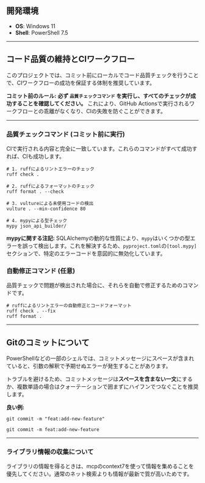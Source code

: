 ## 開発環境
- **OS**: Windows 11
- **Shell**: PowerShell 7.5

---

## コード品質の維持とCIワークフロー

このプロジェクトでは、コミット前にローカルでコード品質チェックを行うことで、CIワークフローの成功を保証する体制を推奨しています。

**コミット前のルール:**
**必ず `品質チェックコマンド` を実行し、すべてのチェックが成功することを確認してください。**
これにより、GitHub Actionsで実行されるワークフローとの乖離がなくなり、CIの失敗を防ぐことができます。

---

### 品質チェックコマンド (コミット前に実行)

CIで実行される内容と完全に一致しています。これらのコマンドがすべて成功すれば、CIも成功します。

```shell
# 1. ruffによるリントエラーのチェック
ruff check .

# 2. ruffによるフォーマットのチェック
ruff format . --check

# 3. vultureによる未使用コードの検出
vulture . --min-confidence 80

# 4. mypyによる型チェック
mypy json_api_builder/
```

**mypyに関する注記:**
SQLAlchemyの動的な性質により、`mypy`はいくつかの型エラーを誤って検出します。これを解決するため、`pyproject.toml`の`[tool.mypy]`セクションで、特定のエラーコードを意図的に無効化しています。

### 自動修正コマンド (任意)

品質チェックで問題が検出された場合に、それらを自動で修正するためのコマンドです。

```shell
# ruffによるリントエラーの自動修正とコードフォーマット
ruff check . --fix
ruff format .
```
---
## Gitのコミットについて

PowerShellなどの一部のシェルでは、コミットメッセージにスペースが含まれていると、引数の解釈で予期せぬエラーが発生することがあります。

トラブルを避けるため、コミットメッセージは**スペースを含まない一文**にするか、複数単語の場合はクォーテーションで囲まずにハイフンでつなぐことを推奨します。

**良い例:**
```shell
git commit -m "feat:add-new-feature"
```
```shell
git commit -m feat:add-new-feature
```

---
### ライブラリ情報の収集について

ライブラリの情報を得るときは、mcpのcontext7を使って情報を集めることを優先してください。通常のネット検索よりも情報が最新で質が高いためです。